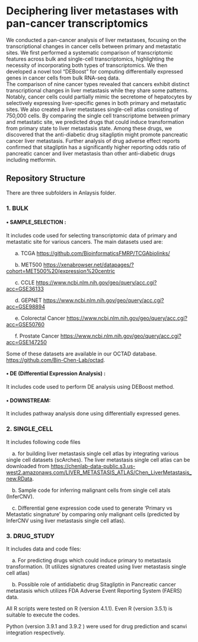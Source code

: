 # Deciphering liver metastases with pan-cancer transcriptomics

We conducted a pan-cancer analysis of liver metastases, focusing on the transcriptional changes in cancer cells between primary and metastatic sites. 
We first performed a systematic comparison of transcriptomic features across bulk and single-cell transcriptomics, highlighting the necessity of incorporating both
types of transcriptomics. We then developed a novel tool “DEBoost” for computing differentially expressed genes in cancer cells from bulk RNA-seq data.  
The comparison of nine cancer types revealed that cancers exhibit distinct transcriptional changes in liver metastasis while they   share   some   patterns.  Notably, cancer   cells   could   partially   mimic   the  secretome   of hepatocytes by selectively expressing liver-specific genes in both primary and metastatic sites. 
We also created a liver metastases single-cell atlas consisting of 750,000 cells. By comparing the single cell transcriptome between primary and metastatic site, we predicted drugs that could induce transformation from primary state to liver metastasis state. Among these drugs, we   discovered   that   the   anti-diabetic   drug   sitagliptin   might   promote pancreatic cancer liver metastasis. 
Further analysis of drug adverse effect reports confirmed that sitagliptin has a significantly higher reporting odds ratio of pancreatic cancer and liver metastasis than other anti-diabetic drugs including metformin. 

## **Repository Structure**
There are three subfolders in Anlaysis folder.


### **1. BULK**

#### **• SAMPLE_SELECTION :** 

It includes code used for selecting transcriptomic data of primary and metastatic site for  various cancers. The main datasets used are: 

&nbsp;&nbsp;&nbsp;&nbsp;&nbsp;&nbsp;a. TCGA https://github.com/BioinformaticsFMRP/TCGAbiolinks/

&nbsp;&nbsp;&nbsp;&nbsp;&nbsp;&nbsp;b. MET500 https://xenabrowser.net/datapages/?cohort=MET500%20(expression%20centric

&nbsp;&nbsp;&nbsp;&nbsp;&nbsp;&nbsp;c. CCLE https://www.ncbi.nlm.nih.gov/geo/query/acc.cgi?acc=GSE36133

&nbsp;&nbsp;&nbsp;&nbsp;&nbsp;&nbsp;d. GEPNET https://www.ncbi.nlm.nih.gov/geo/query/acc.cgi?acc=GSE98894

&nbsp;&nbsp;&nbsp;&nbsp;&nbsp;&nbsp;e. Colorectal Cancer https://www.ncbi.nlm.nih.gov/geo/query/acc.cgi?acc=GSE50760

&nbsp;&nbsp;&nbsp;&nbsp;&nbsp;&nbsp;f. Prostate Cancer https://www.ncbi.nlm.nih.gov/geo/query/acc.cgi?acc=GSE147250

Some of these datasets are available in our OCTAD database. https://github.com/Bin-Chen-Lab/octad.

#### **• DE (Differential Expression Analysis) :** 
It includes code used to perform DE analysis using DEBoost method.

#### **• DOWNSTREAM:** 
It includes pathway analysis done using differentially expressed genes.

### **2. SINGLE_CELL** 
It includes following code files 

&nbsp;&nbsp;&nbsp;&nbsp;a. for building liver metastasis single cell atlas by integrating various single cell datasets (scArches). The liver metastasis single cell atlas can be downloaded from 
https://chenlab-data-public.s3.us-west2.amazonaws.com/LIVER_METASTASIS_ATLAS/Chen_LiverMetastasis_new.RData.
   
&nbsp;&nbsp;&nbsp;&nbsp;b. Sample code for inferring malignant cells from single cell atals (InferCNV).
   
&nbsp;&nbsp;&nbsp;&nbsp;c. Differential gene expression code used to generate ‘Primary vs Metastatic singnature’ by comparing only malignant cells (predicted by InferCNV using liver metastasis single cell atlas).
   
    
### **3. DRUG_STUDY** 
It includes data and code files:

&nbsp;&nbsp;&nbsp;&nbsp;a. For predicting drugs which could induce primary to metastasis transformation. (It utilizes signatures created using liver metastasis single cell atlas)
   
&nbsp;&nbsp;&nbsp;&nbsp;b. Possible role of antidiabetic drug Sitagliptin in Pancreatic cancer metastasis which utilizes FDA Adverse Event Reporting System (FAERS) data.


All R scripts were tested on R (version 4.1.1). Even R (version 3.5.1) is suitable to execute the codes. 

Python (version 3.9.1 and 3.9.2 ) were used for drug prediction and scanvi integration respectively. 



